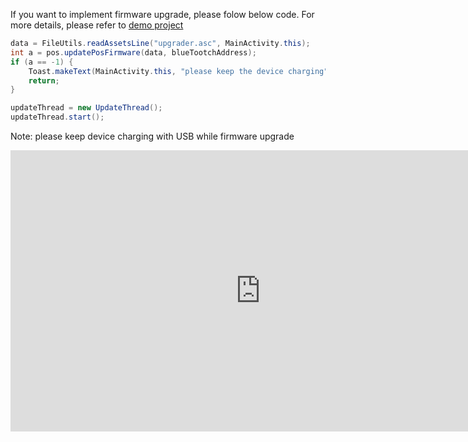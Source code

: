 If you want to implement firmware upgrade, please folow below code. 
For more details, please refer to [demo project](https://github.com/DspreadOrg/android/blob/master/pos_android_studio_demo/pos_android_studio_app/src/main/java/com/dspread/demoui/activity/MainActivity.java)



``` java
data = FileUtils.readAssetsLine("upgrader.asc", MainActivity.this);
int a = pos.updatePosFirmware(data, blueTootchAddress);
if (a == -1) {
    Toast.makeText(MainActivity.this, "please keep the device charging", Toast.LENGTH_LONG).show(); 
    return;
}

updateThread = new UpdateThread();
updateThread.start();
```

Note: please keep device charging with USB while firmware upgrade

<p align="center">
<iframe width="800" align height="450" src="https://www.youtube.com/embed/TyYApTfQ970?si=qFjip42M9PpSm_Tn" frameborder="0" allow="accelerometer; autoplay; clipboard-write; encrypted-media; gyroscope; picture-in-picture" allowfullscreen></iframe>
</p>
